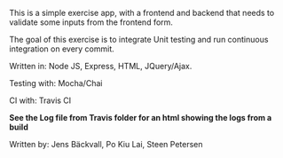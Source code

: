 This is a simple exercise app, with a frontend and backend that needs to validate some inputs from the frontend form.

The goal of this exercise is to integrate Unit testing and run continuous integration on every commit.

Written in: Node JS, Express, HTML, JQuery/Ajax.

Testing with: Mocha/Chai

CI with: Travis CI

<b>See the Log file from Travis folder for an html showing the logs from a build</b>

Written by: Jens Bäckvall, Po Kiu Lai, Steen Petersen

